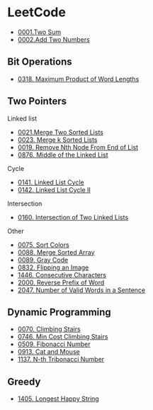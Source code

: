 # LeetCode




- [0001.Two Sum](/docs/leetcode/128/0001.%20Two%20Sum.md)
- [0002.Add Two Numbers](/docs/leetcode/128/0002.%20Add%20Two%20Numbers.md)





## Bit Operations

- [0318. Maximum Product of Word Lengths](/docs/leetcode/384/0318.%20Maximum%20Product%20of%20Word%20Lengths.md)



## Two Pointers

Linked list
- [0021.Merge Two Sorted Lists](/docs/leetcode/128/0021.Merge%20Two%20Sorted%20Lists.md)
- [0023. Merge k Sorted Lists](/docs/leetcode/128/0023.%20Merge%20k%20Sorted%20Lists.md)
- [0019. Remove Nth Node From End of List](/docs/leetcode/128/0019.%20Remove%20Nth%20Node%20From%20End%20of%20List.md)
- [0876. Middle of the Linked List](/docs/leetcode/896/0876.%20Middle%20of%20the%20Linked%20List.md)

Cycle  
- [0141. Linked List Cycle](/docs/leetcode/256/0141.%20Linked%20List%20Cycle.md)
- [0142. Linked List Cycle II](/docs/leetcode/256/0142.%20Linked%20List%20Cycle%20II.md)

Intersection
- [0160. Intersection of Two Linked Lists](/docs/leetcode/256/0160.%20Intersection%20of%20Two%20Linked%20Lists.md)





Other
- [0075. Sort Colors](/docs/leetcode/128/0075.%20Sort%20Colors.md)
- [0088. Merge Sorted Array](/docs/leetcode/128/0088.%20Merge%20Sorted%20Array.md)
- [0089. Gray Code](/docs/leetcode/128/0089.%20Gray%20Code.md)
- [0832. Flipping an Image](/docs/leetcode/896/0832.%20Flipping%20an%20Image.md)
- [1446. Consecutive Characters](/docs/leetcode/1536/1446.%20Consecutive%20Characters.md)
- [2000. Reverse Prefix of Word](/docs/leetcode/2048/2000.%20Reverse%20Prefix%20of%20Word.md)
- [2047. Number of Valid Words in a Sentence](/docs/leetcode/2048/2047.%20Number%20of%20Valid%20Words%20in%20a%20Sentence.md)


## Dynamic Programming

- [0070. Climbing Stairs](/docs/leetcode/128/0070.%20Climbing%20Stairs.md)
- [0746. Min Cost Climbing Stairs](/docs/leetcode/768/0746.%20Min%20Cost%20Climbing%20Stairs.md)
- [0509. Fibonacci Number](/docs/leetcode/512/0509.%20Fibonacci%20Number.md)
- [0913. Cat and Mouse](/docs/leetcode/1024/0913.%20Cat%20and%20Mouse.md)
- [1137. N-th Tribonacci Number](/docs/leetcode/1152/1137.%20N-th%20Tribonacci%20Number.md)

## Greedy

- [1405. Longest Happy String](/docs/leetcode/1408/1405.%20Longest%20Happy%20String.md)